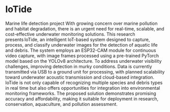 # IoTide
Marine life detection project
With growing concern over marine pollution 
and habitat degradation, there is an urgent need for real-time, 
scalable, and cost-effective underwater monitoring solutions. 
This research presents IoTide, an intelligent IoT-based system 
designed to capture, process, and classify underwater images 
for the detection of aquatic life and debris. The system 
employs an ESP32-CAM module for continuous video 
capture, with image frames processed using a pre-trained 
PyTorch model based on the YOLOv8 architecture. To 
address underwater visibility challenges, improving detection 
in murky conditions. Data is currently transmitted via USB to 
a ground unit for processing, with planned scalability toward 
underwater acoustic transmission and cloud-based 
integration. IoTide is not only capable of recognizing multiple 
species and debris types in real time but also offers 
opportunities for integration into environmental monitoring 
frameworks. The proposed solution demonstrates promising 
accuracy and affordability, making it suitable for deployment 
in research, conservation, aquaculture, and pollution 
assessment. 

